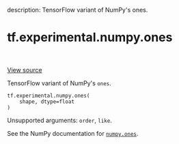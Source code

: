 description: TensorFlow variant of NumPy's ones.

<div itemscope itemtype="http://developers.google.com/ReferenceObject">
<meta itemprop="name" content="tf.experimental.numpy.ones" />
<meta itemprop="path" content="Stable" />
</div>

# tf.experimental.numpy.ones

<!-- Insert buttons and diff -->

<table class="tfo-notebook-buttons tfo-api nocontent" align="left">

</table>

<a target="_blank" class="external" href="/code/stable/tensorflow/python/ops/numpy_ops/np_array_ops.py">View source</a>



TensorFlow variant of NumPy's `ones`.

<pre class="devsite-click-to-copy prettyprint lang-py tfo-signature-link">
<code>tf.experimental.numpy.ones(
    shape, dtype=float
)
</code></pre>



<!-- Placeholder for "Used in" -->

Unsupported arguments: `order`, `like`.

See the NumPy documentation for [`numpy.ones`](https://numpy.org/doc/1.16/reference/generated/numpy.ones.html).